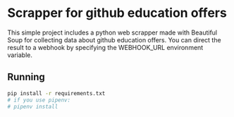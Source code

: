 # Scrapper for github education offers

This simple project includes a python web scrapper made with Beautiful Soup for collecting data about github education offers. You can direct the result to a webhook by specifying the WEBHOOK_URL environment variable.

## Running

```sh
pip install -r requirements.txt
# if you use pipenv:
# pipenv install
```
